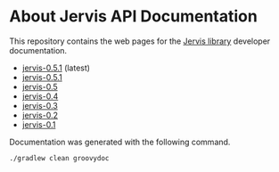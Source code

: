 # About Jervis API Documentation

This repository contains the web pages for the [Jervis library][jervis]
developer documentation.

* [jervis-0.5.1](http://sam.gleske.net/jervis-api/0.6/) (latest)
* [jervis-0.5.1](http://sam.gleske.net/jervis-api/0.5.1/)
* [jervis-0.5](http://sam.gleske.net/jervis-api/0.5/)
* [jervis-0.4](http://sam.gleske.net/jervis-api/0.4/)
* [jervis-0.3](http://sam.gleske.net/jervis-api/0.3/)
* [jervis-0.2](http://sam.gleske.net/jervis-api/0.2/)
* [jervis-0.1](http://sam.gleske.net/jervis-api/0.1/)

Documentation was generated with the following command.

    ./gradlew clean groovydoc

[jervis]: https://github.com/samrocketman/jervis
